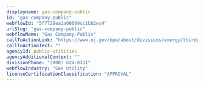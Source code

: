 ```yaml
---
displayname: gas-company-public
id: "gas-company-public"
webflowId: "5f7728ea1a08099cc1bb2ec4"
urlSlug: "gas-company-public"
webflowName: "Gas Company-Public"
callToActionLink: "https://www.nj.gov/bpu/about/divisions/energy/thirdparty.html"
callToActionText: ""
agencyId: public-utilities
agencyAdditionalContext: ""
divisionPhone: "(800) 624-0331"
webflowIndustry: "Gas Utility"
licenseCertificationClassification: "APPROVAL"
---
```

